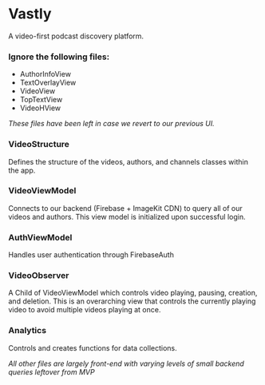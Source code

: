 # Vastly
A video-first podcast discovery platform.

### Ignore the following files:

- AuthorInfoView
- TextOverlayView
- VideoView
- TopTextView
- VideoHView

*These files have been left in case we revert to our previous UI.*

### VideoStructure
Defines the structure of the videos, authors, and channels classes within the app.

### VideoViewModel
Connects to our backend (Firebase + ImageKit CDN) to query all of our videos and authors. This view model is initialized upon successful login.

### AuthViewModel
Handles user authentication through FirebaseAuth

### VideoObserver
A Child of VideoViewModel which controls video playing, pausing, creation, and deletion. This is an overarching view that controls the currently playing
video to avoid multiple videos playing at once.

### Analytics
Controls and creates functions for data collections.

*All other files are largely front-end with varying levels of small backend queries leftover from MVP*
